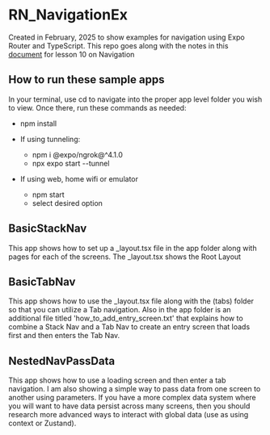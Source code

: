 # RN_NavigationEx

Created in February, 2025 to show examples for navigation using Expo Router and TypeScript.
This repo goes along with the notes in this [document](https://docs.google.com/document/d/1yb6pyTp05UfF9IpnzkT4mqrpnpNfmS4PvGONy_R4V7o/edit?usp=sharing) for lesson 10 on Navigation

## How to run these sample apps

In your terminal, use cd to navigate into the proper app level folder you wish to view.
Once there, run these commands as needed:

- npm install
- If using tunneling:

  - npm i @expo/ngrok@^4.1.0
  - npx expo start --tunnel

- If using web, home wifi or emulator
  - npm start
  - select desired option

## BasicStackNav

This app shows how to set up a \_layout.tsx file in the app folder along with pages for each of the screens. The \_layout.tsx shows the Root Layout

## BasicTabNav

This app shows how to use the \_layout.tsx file along with the (tabs) folder so that you can utilize a Tab navigation. Also in the app folder is an additional file titled 'how_to_add_entry_screen.txt' that explains how to combine a Stack Nav and a Tab Nav to create an entry screen that loads first and then enters the Tab Nav.

## NestedNavPassData

This app shows how to use a loading screen and then enter a tab navigation. I am also showing a simple way to pass data from one screen to another using parameters. If you have a more complex data system where you will want to have data persist across many screens, then you should research more advanced ways to interact with global data (use as using context or Zustand).
